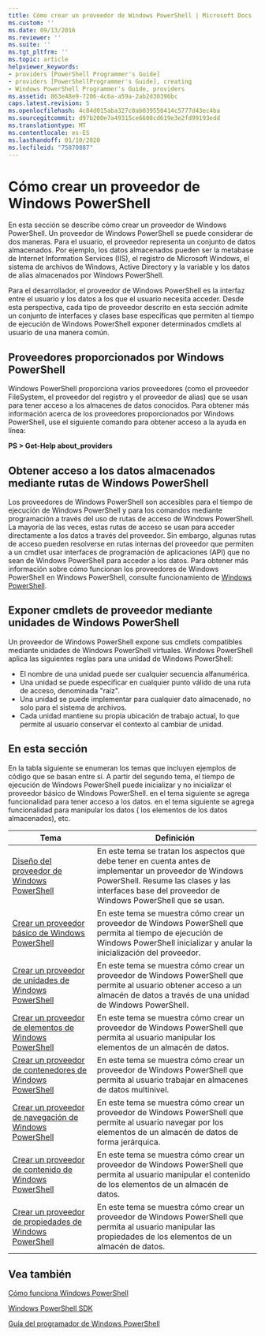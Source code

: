 ```yaml
---
title: Cómo crear un proveedor de Windows PowerShell | Microsoft Docs
ms.custom: ''
ms.date: 09/13/2016
ms.reviewer: ''
ms.suite: ''
ms.tgt_pltfrm: ''
ms.topic: article
helpviewer_keywords:
- providers [PowerShell Programmer's Guide]
- providers [PowerShellProgrammer's Guide], creating
- Windows PowerShell Programmer's Guide, providers
ms.assetid: 863e48e9-7206-4c6a-a59a-2ab2d30396bc
caps.latest.revision: 5
ms.openlocfilehash: 4c84d015aba327c0ab039558414c5777d43ec4ba
ms.sourcegitcommit: d97b200e7a49315ce6608cd619e3e2fd99193edd
ms.translationtype: MT
ms.contentlocale: es-ES
ms.lasthandoff: 01/10/2020
ms.locfileid: "75870887"
---
```

# <a name="how-to-create-a-windows-powershell-provider"></a>Cómo crear un proveedor de Windows PowerShell

En esta sección se describe cómo crear un proveedor de Windows PowerShell. Un proveedor de Windows PowerShell se puede considerar de dos maneras. Para el usuario, el proveedor representa un conjunto de datos almacenados. Por ejemplo, los datos almacenados pueden ser la metabase de Internet Information Services (IIS), el registro de Microsoft Windows, el sistema de archivos de Windows, Active Directory y la variable y los datos de alias almacenados por Windows PowerShell.

Para el desarrollador, el proveedor de Windows PowerShell es la interfaz entre el usuario y los datos a los que el usuario necesita acceder. Desde esta perspectiva, cada tipo de proveedor descrito en esta sección admite un conjunto de interfaces y clases base específicas que permiten al tiempo de ejecución de Windows PowerShell exponer determinados cmdlets al usuario de una manera común.

## <a name="providers-provided-by-windows-powershell"></a>Proveedores proporcionados por Windows PowerShell

Windows PowerShell proporciona varios proveedores (como el proveedor FileSystem, el proveedor del registro y el proveedor de alias) que se usan para tener acceso a los almacenes de datos conocidos. Para obtener más información acerca de los proveedores proporcionados por Windows PowerShell, use el siguiente comando para obtener acceso a la ayuda en línea:

**PS > Get-Help about_providers**

## <a name="accessing-the-stored-data-using-windows-powershell-paths"></a>Obtener acceso a los datos almacenados mediante rutas de Windows PowerShell

Los proveedores de Windows PowerShell son accesibles para el tiempo de ejecución de Windows PowerShell y para los comandos mediante programación a través del uso de rutas de acceso de Windows PowerShell. La mayoría de las veces, estas rutas de acceso se usan para acceder directamente a los datos a través del proveedor. Sin embargo, algunas rutas de acceso pueden resolverse en rutas internas del proveedor que permiten a un cmdlet usar interfaces de programación de aplicaciones (API) que no sean de Windows PowerShell para acceder a los datos. Para obtener más información sobre cómo funcionan los proveedores de Windows PowerShell en Windows PowerShell, consulte funcionamiento de [Windows PowerShell](/previous-versions/ms714658(v=vs.85)).

## <a name="exposing-provider-cmdlets-using-windows-powershell-drives"></a>Exponer cmdlets de proveedor mediante unidades de Windows PowerShell

Un proveedor de Windows PowerShell expone sus cmdlets compatibles mediante unidades de Windows PowerShell virtuales.
Windows PowerShell aplica las siguientes reglas para una unidad de Windows PowerShell:

- El nombre de una unidad puede ser cualquier secuencia alfanumérica.
- Una unidad se puede especificar en cualquier punto válido de una ruta de acceso, denominada "raíz".
- Una unidad se puede implementar para cualquier dato almacenado, no solo para el sistema de archivos.
- Cada unidad mantiene su propia ubicación de trabajo actual, lo que permite al usuario conservar el contexto al cambiar de unidad.

## <a name="in-this-section"></a>En esta sección

En la tabla siguiente se enumeran los temas que incluyen ejemplos de código que se basan entre sí. A partir del segundo tema, el tiempo de ejecución de Windows PowerShell puede inicializar y no inicializar el proveedor básico de Windows PowerShell. en el tema siguiente se agrega funcionalidad para tener acceso a los datos. en el tema siguiente se agrega funcionalidad para manipular los datos ( los elementos de los datos almacenados), etc.

|                                                    Tema                                                    |                                                                                         Definición                                                                                          |
| ----------------------------------------------------------------------------------------------------------- | ------------------------------------------------------------------------------------------------------------------------------------------------------------------------------------------- |
| [Diseño del proveedor de Windows PowerShell](./designing-your-windows-powershell-provider.md)               | En este tema se tratan los aspectos que debe tener en cuenta antes de implementar un proveedor de Windows PowerShell. Resume las clases y las interfaces base del proveedor de Windows PowerShell que se usan. |
| [Crear un proveedor básico de Windows PowerShell](./creating-a-basic-windows-powershell-provider.md)           | En este tema se muestra cómo crear un proveedor de Windows PowerShell que permita al tiempo de ejecución de Windows PowerShell inicializar y anular la inicialización del proveedor.                                        |
| [Crear un proveedor de unidades de Windows PowerShell](./creating-a-windows-powershell-drive-provider.md)           | En este tema se muestra cómo crear un proveedor de Windows PowerShell que permite al usuario obtener acceso a un almacén de datos a través de una unidad de Windows PowerShell.                                                |
| [Crear un proveedor de elementos de Windows PowerShell](./creating-a-windows-powershell-item-provider.md)             | En este tema se muestra cómo crear un proveedor de Windows PowerShell que permita al usuario manipular los elementos de un almacén de datos.                                                                  |
| [Crear un proveedor de contenedores de Windows PowerShell](./creating-a-windows-powershell-container-provider.md)   | En este tema se muestra cómo crear un proveedor de Windows PowerShell que permita al usuario trabajar en almacenes de datos multinivel.                                                                        |
| [Crear un proveedor de navegación de Windows PowerShell](./creating-a-windows-powershell-navigation-provider.md) | En este tema se muestra cómo crear un proveedor de Windows PowerShell que permite al usuario navegar por los elementos de un almacén de datos de forma jerárquica.                                           |
| [Crear un proveedor de contenido de Windows PowerShell](./creating-a-windows-powershell-content-provider.md)       | En este tema se muestra cómo crear un proveedor de Windows PowerShell que permita al usuario manipular el contenido de los elementos de un almacén de datos.                                                       |
| [Crear un proveedor de propiedades de Windows PowerShell](./creating-a-windows-powershell-property-provider.md)     | En este tema se muestra cómo crear un proveedor de Windows PowerShell que permita al usuario manipular las propiedades de los elementos de un almacén de datos.                                                    |

## <a name="see-also"></a>Vea también

[Cómo funciona Windows PowerShell](/previous-versions/ms714658(v=vs.85))

[Windows PowerShell SDK](../windows-powershell-reference.md)

[Guía del programador de Windows PowerShell](./windows-powershell-programmer-s-guide.md)
